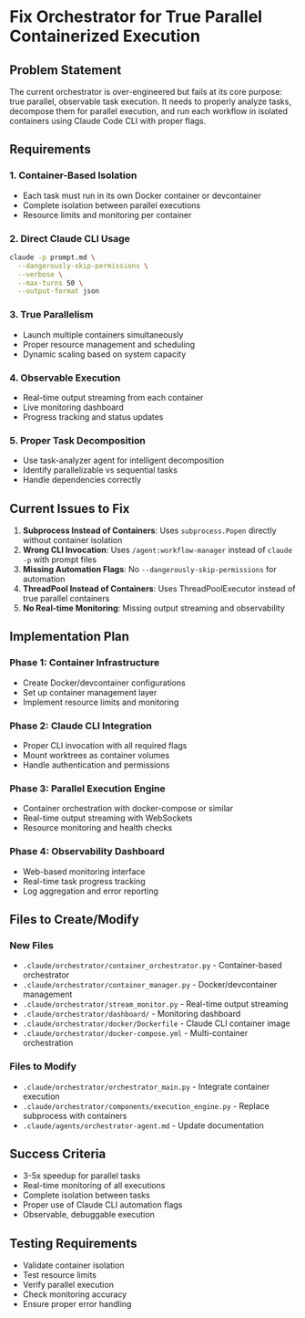 # Fix Orchestrator for True Parallel Containerized Execution

## Problem Statement
The current orchestrator is over-engineered but fails at its core purpose: true parallel, observable task execution. It needs to properly analyze tasks, decompose them for parallel execution, and run each workflow in isolated containers using Claude Code CLI with proper flags.

## Requirements

### 1. Container-Based Isolation
- Each task must run in its own Docker container or devcontainer
- Complete isolation between parallel executions
- Resource limits and monitoring per container

### 2. Direct Claude CLI Usage
```bash
claude -p prompt.md \
  --dangerously-skip-permissions \
  --verbose \
  --max-turns 50 \
  --output-format json
```

### 3. True Parallelism
- Launch multiple containers simultaneously
- Proper resource management and scheduling
- Dynamic scaling based on system capacity

### 4. Observable Execution
- Real-time output streaming from each container
- Live monitoring dashboard
- Progress tracking and status updates

### 5. Proper Task Decomposition
- Use task-analyzer agent for intelligent decomposition
- Identify parallelizable vs sequential tasks
- Handle dependencies correctly

## Current Issues to Fix

1. **Subprocess Instead of Containers**: Uses `subprocess.Popen` directly without container isolation
2. **Wrong CLI Invocation**: Uses `/agent:workflow-manager` instead of `claude -p` with prompt files
3. **Missing Automation Flags**: No `--dangerously-skip-permissions` for automation
4. **ThreadPool Instead of Containers**: Uses ThreadPoolExecutor instead of true parallel containers
5. **No Real-time Monitoring**: Missing output streaming and observability

## Implementation Plan

### Phase 1: Container Infrastructure
- Create Docker/devcontainer configurations
- Set up container management layer
- Implement resource limits and monitoring

### Phase 2: Claude CLI Integration
- Proper CLI invocation with all required flags
- Mount worktrees as container volumes
- Handle authentication and permissions

### Phase 3: Parallel Execution Engine
- Container orchestration with docker-compose or similar
- Real-time output streaming with WebSockets
- Resource monitoring and health checks

### Phase 4: Observability Dashboard
- Web-based monitoring interface
- Real-time task progress tracking
- Log aggregation and error reporting

## Files to Create/Modify

### New Files
- `.claude/orchestrator/container_orchestrator.py` - Container-based orchestrator
- `.claude/orchestrator/container_manager.py` - Docker/devcontainer management
- `.claude/orchestrator/stream_monitor.py` - Real-time output streaming
- `.claude/orchestrator/dashboard/` - Monitoring dashboard
- `.claude/orchestrator/docker/Dockerfile` - Claude CLI container image
- `.claude/orchestrator/docker-compose.yml` - Multi-container orchestration

### Files to Modify
- `.claude/orchestrator/orchestrator_main.py` - Integrate container execution
- `.claude/orchestrator/components/execution_engine.py` - Replace subprocess with containers
- `.claude/agents/orchestrator-agent.md` - Update documentation

## Success Criteria
- 3-5x speedup for parallel tasks
- Real-time monitoring of all executions
- Complete isolation between tasks
- Proper use of Claude CLI automation flags
- Observable, debuggable execution

## Testing Requirements
- Validate container isolation
- Test resource limits
- Verify parallel execution
- Check monitoring accuracy
- Ensure proper error handling
